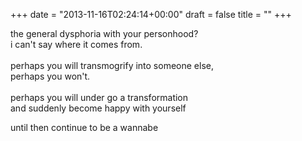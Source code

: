 +++
date = "2013-11-16T02:24:14+00:00"
draft = false
title = ""
+++
<p>the general dysphoria with your personhood?<br />i can't say where it comes from.<br /><br />perhaps you will transmogrify into someone else,<br />perhaps you won't.<br /><br />perhaps you will under go a transformation<br />and suddenly become happy with yourself</p>
<p>until then continue to be a wannabe</p>
